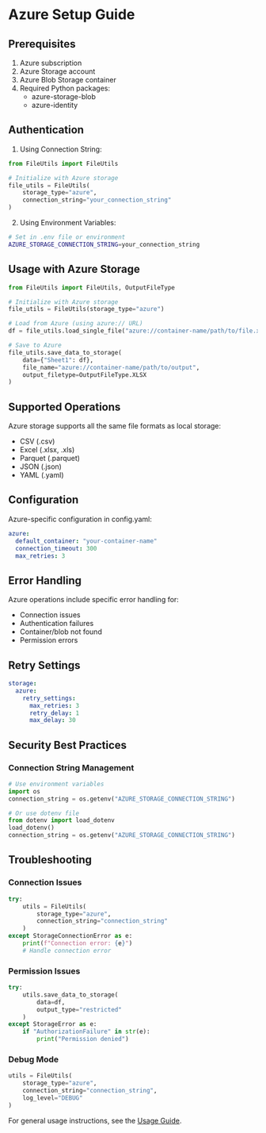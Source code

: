 # Azure Setup Guide

## Prerequisites

1. Azure subscription
2. Azure Storage account
3. Azure Blob Storage container
4. Required Python packages:
   - azure-storage-blob
   - azure-identity

## Authentication

1. Using Connection String:
```python
from FileUtils import FileUtils

# Initialize with Azure storage
file_utils = FileUtils(
    storage_type="azure",
    connection_string="your_connection_string"
)
```

2. Using Environment Variables:
```bash
# Set in .env file or environment
AZURE_STORAGE_CONNECTION_STRING=your_connection_string
```

## Usage with Azure Storage

```python
from FileUtils import FileUtils, OutputFileType

# Initialize with Azure storage
file_utils = FileUtils(storage_type="azure")

# Load from Azure (using azure:// URL)
df = file_utils.load_single_file("azure://container-name/path/to/file.xlsx")

# Save to Azure
file_utils.save_data_to_storage(
    data={"Sheet1": df},
    file_name="azure://container-name/path/to/output",
    output_filetype=OutputFileType.XLSX
)
```

## Supported Operations

Azure storage supports all the same file formats as local storage:
- CSV (.csv)
- Excel (.xlsx, .xls)
- Parquet (.parquet)
- JSON (.json)
- YAML (.yaml)

## Configuration

Azure-specific configuration in config.yaml:
```yaml
azure:
  default_container: "your-container-name"
  connection_timeout: 300
  max_retries: 3
```

## Error Handling

Azure operations include specific error handling for:
- Connection issues
- Authentication failures
- Container/blob not found
- Permission errors

## Retry Settings

```yaml
storage:
  azure:
    retry_settings:
      max_retries: 3
      retry_delay: 1
      max_delay: 30
```

## Security Best Practices

### Connection String Management

```python
# Use environment variables
import os
connection_string = os.getenv("AZURE_STORAGE_CONNECTION_STRING")

# Or use dotenv file
from dotenv import load_dotenv
load_dotenv()
connection_string = os.getenv("AZURE_STORAGE_CONNECTION_STRING")
```

## Troubleshooting

### Connection Issues
```python
try:
    utils = FileUtils(
        storage_type="azure",
        connection_string="connection_string"
    )
except StorageConnectionError as e:
    print(f"Connection error: {e}")
    # Handle connection error
```

### Permission Issues
```python
try:
    utils.save_data_to_storage(
        data=df,
        output_type="restricted"
    )
except StorageError as e:
    if "AuthorizationFailure" in str(e):
        print("Permission denied")
```

### Debug Mode
```python
utils = FileUtils(
    storage_type="azure",
    connection_string="connection_string",
    log_level="DEBUG"
)
```

For general usage instructions, see the [Usage Guide](USAGE.md).
